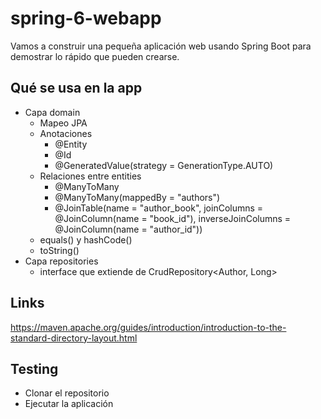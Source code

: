 # spring-6-webapp

Vamos a construir una pequeña aplicación web usando Spring Boot para demostrar lo rápido que pueden crearse.

## Qué se usa en la app

- Capa domain
  - Mapeo JPA
  - Anotaciones
    - @Entity
    - @Id
    - @GeneratedValue(strategy = GenerationType.AUTO)
  - Relaciones entre entities
    - @ManyToMany
    - @ManyToMany(mappedBy = "authors")
    - @JoinTable(name = "author_book", joinColumns = @JoinColumn(name = "book_id"), inverseJoinColumns = @JoinColumn(name = "author_id"))
  - equals() y hashCode()
  - toString()
- Capa repositories
  - interface que extiende de CrudRepository<Author, Long>

## Links

https://maven.apache.org/guides/introduction/introduction-to-the-standard-directory-layout.html

## Testing

- Clonar el repositorio
- Ejecutar la aplicación
